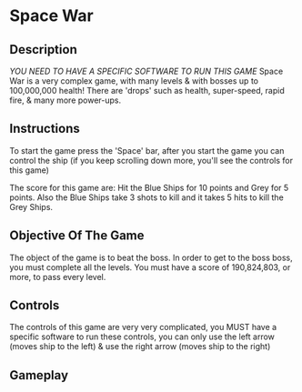 # Space War

## Description

 *YOU NEED TO HAVE A SPECIFIC SOFTWARE TO RUN THIS GAME* 
Space War is a very complex game, with many levels & with bosses up to 100,000,000 health! There are 'drops' such as health, super-speed, rapid fire, & many more power-ups. 

## Instructions

To start the game press the 'Space' bar, after you start the game you can control the ship (if you keep scrolling down more, you'll see the controls for this game)

The score for this game are: Hit the Blue Ships for 10 points and Grey for 5 points. Also the Blue Ships take 3 shots to kill and it takes 5 hits to kill the Grey Ships.

## Objective Of The Game

The object of the game is to beat the boss. In order to get to the boss boss, you must complete all the levels. You must have a score of 190,824,803, or more, to pass every level.

## Controls

The controls of this game are very very complicated, you MUST have a specific software to run these controls, you can only use the left arrow (moves ship to the left) & use the right arrow (moves ship to the right)

## Gameplay

[screenshot]: https://github.com/Mabs20/Space_War/blob/master/screenshot/Capture.PNG
